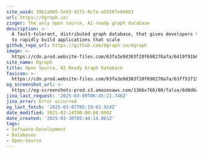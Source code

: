 ```yaml
---
site_uuid: 39b1a805-5e93-4272-9cfa-a55567e94403
url: https://dgraph.io/
zinger: The only open source, AI-ready graph database
description: >-
  A fault-tolerant, distributed graph database, that gives developers the tools
  to rapidly build applications that scale
github_repo_url: https://github.com/dgraph-io/dgraph
image: >-
  https://cdn.prod.website-files.com/63fa3e9d303f20f698270a7a/6419f91b6297a72e0ea955c5_Open%20Graph.webp
site_name: Dgraph
title: Open Source, AI-Ready Graph Database
favicon: >-
  https://cdn.prod.website-files.com/63fa3e9d303f20f698270a7a/63ff53715c070ec57e1adfeb_Size%3D32x32%20(2).svg
og_screenshot_url: >-
  https://og-screenshots-prod.s3.amazonaws.com/1366x768/80/false/6d8d6a3b0353ff875182499ac636a8b4646bdde8e0c9897a45d113387dc327c7.jpeg
jina_last_request: '2025-03-09T06:45:21.746Z'
jina_error: Error occurred
og_last_fetch: '2025-03-07T05:19:02.924Z'
date_modified: 2025-03-24T00:00:00.000Z
date_created: '2025-03-30T05:44:14.861Z'
tags:
- Software-Development
- Databases
- Open-Source
---
```










